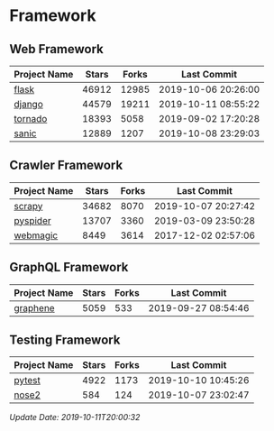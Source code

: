 # Framework

## Web Framework

| Project Name | Stars | Forks | Last Commit |
| ------------ | ----- | ----- | ----------- |
| [flask](https://github.com/pallets/flask) | 46912 | 12985 | 2019-10-06 20:26:00 |
| [django](https://github.com/django/django) | 44579 | 19211 | 2019-10-11 08:55:22 |
| [tornado](https://github.com/tornadoweb/tornado) | 18393 | 5058 | 2019-09-02 17:20:28 |
| [sanic](https://github.com/huge-success/sanic) | 12889 | 1207 | 2019-10-08 23:29:03 |

## Crawler Framework

| Project Name | Stars | Forks | Last Commit |
| ------------ | ----- | ----- | ----------- |
| [scrapy](https://github.com/scrapy/scrapy) | 34682 | 8070 | 2019-10-07 20:27:42 |
| [pyspider](https://github.com/binux/pyspider) | 13707 | 3360 | 2019-03-09 23:50:28 |
| [webmagic](https://github.com/code4craft/webmagic) | 8449 | 3614 | 2017-12-02 02:57:06 |

## GraphQL Framework

| Project Name | Stars | Forks | Last Commit |
| ------------ | ----- | ----- | ----------- |
| [graphene](https://github.com/graphql-python/graphene) | 5059 | 533 | 2019-09-27 08:54:46 |

## Testing Framework

| Project Name | Stars | Forks | Last Commit |
| ------------ | ----- | ----- | ----------- |
| [pytest](https://github.com/pytest-dev/pytest) | 4922 | 1173 | 2019-10-10 10:45:26 |
| [nose2](https://github.com/nose-devs/nose2) | 584 | 124 | 2019-10-07 23:02:47 |

*Update Date: 2019-10-11T20:00:32*